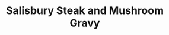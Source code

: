 ---
title: Salisbury Steak and Mushroom Gravy
description:
tags: family entree
source: Barabar Rearden
yield: 
ingredients: 
- 1 lb ground beef
- 1 envelope onion soup mix
- 1 egg, beaten
- 1 tsp worcestershire sauce
- 1 cup italian bread crumps
- flour
- 1 can cream of mushroom soup
- 1 cup milk
instructions: 
- Mix together ground beef, onion soup mix, egg, worcestershire sauce, and bread crumbs
- Form into patties and dredge lightly iin flour
- Place on electric skillet set to 300-350F for 20 mins
- Drain all fat from patties
- Mix mushroom soup with milk
- Pour over patties
- Simmer 10 mins
---